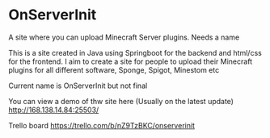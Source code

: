 # OnServerInit
A site where you can upload Minecraft Server plugins. Needs a name

This is a site created in Java using Springboot for the backend and html/css for the frontend.
I aim to create a site for people to upload their Minecraft plugins for all different software, Sponge, Spigot, Minestom etc

Current name is OnServerInit but not final

You can view a demo of thw site here (Usually on the latest update) http://168.138.14.84:25503/

Trello board https://trello.com/b/nZ9TzBKC/onserverinit